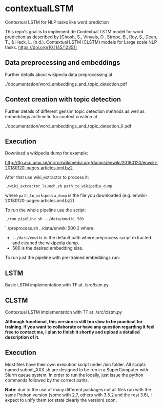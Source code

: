 # contextualLSTM
Contextual LSTM for NLP tasks like word prediction
 
This repo's goal is to implement de Contextual LSTM model for word prediction as described by [Ghosh, S., Vinyals, O., Strope, B., Roy, S., Dean, T., & Heck, L. (n.d.). Contextual LSTM (CLSTM) models for Large scale NLP tasks. https://doi.org/10.1145/12351]


## Data preprocessing and embeddings

Further details about wikipedia data preprocessing at

./documentation/word_embeddings_and_topic_detection.pdf


## Context creation with topic detection

Further details of different gensim topic detection methods as well as embeddings arithmetic for context creation at

./documentation/word_embeddings_and_topic_detection_II.pdf

## Execution

Download a wikipedia dump for example:

http://ftp.acc.umu.se/mirror/wikimedia.org/dumps/enwiki/20180120/enwiki-20180120-pages-articles.xml.bz2

After that use wiki_extractor to process it:

`./wiki_extractor_launch.sh path_to_wikipedia_dump`

where `path_to_wikipedia_dump` is the file you downloaded (e.g. enwiki-20180120-pages-articles.xml.bz2)


To run the whole pipeline use the script:

`./run_pipeline.sh ../data/enwiki 500`

`./preprocess.sh ../data/enwiki 500 2
where:
 * `../data/enwiki` is the default path where preprocess script extracted and cleaned the wikipedia dump.
 * 500 is the desired embedding size.


To run just the pipeline with pre-trained embeddings run:



## LSTM 

Basic LSTM implementation with TF at  ./src/lstm.py

## CLSTM 

Contextual LSTM implementation with TF at  ./src/clstm.py

**Although functional, this version is still too slow to be practical for training. If you want to collaborate or have any question regarding it feel free to contact me, I plan to finish it shortly and upload a detailed description of it.**


## Execution

Most files have their own execution script under /bin folder.
All scripts named submit_XXX.sh are designed to be run in a SuperComputer with Slurm queue system. In order to run the locally, just issue the python commands followed by the correct paths.

**Note:** due to the use of many different packages not all files run with the same Python version (some with 2.7, others with 3.5.2 and the rest 3.6), I expect to unify them (or state clearly the version) soon.
